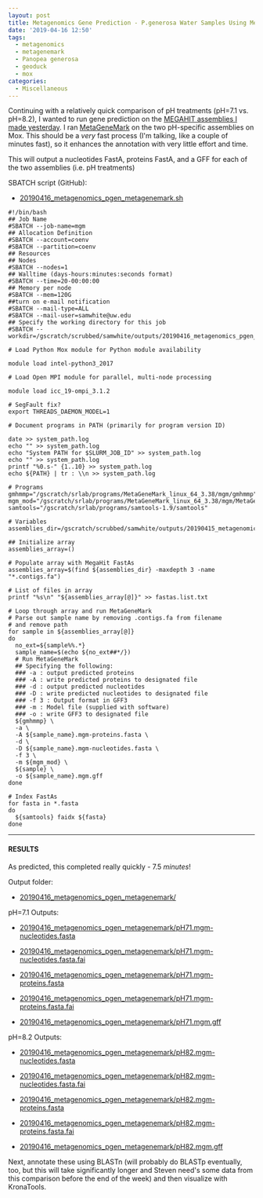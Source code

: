 ```yaml
---
layout: post
title: Metagenomics Gene Prediction - P.generosa Water Samples Using MetaGeneMark on Mox to Compare pH Treatments
date: '2019-04-16 12:50'
tags:
  - metagenomics
  - metagenemark
  - Panopea generosa
  - geoduck
  - mox
categories:
  - Miscellaneous
---
```

Continuing with a relatively quick comparison of pH treatments (pH=7.1 vs. pH=8.2), I wanted to run gene prediction on the [MEGAHIT assemblies I made yesterday](https://robertslab.github.io/sams-notebook/2019/04/15/Metagenome-Assemblies-P.generosa-Water-Samples-Trimmed-HiSeqX-Data-Using-Megahit-on-Mox-to-Compare-pH-Treatments.html). I ran [MetaGeneMark](http://opal.biology.gatech.edu/GeneMark/) on the two pH-specific assemblies on Mox. This should be a _very_ fast process (I'm talking, like a couple of minutes fast), so it enhances the annotation with very little effort and time.

This will output a nucleotides FastA, proteins FastA, and a GFF for each of the two assemblies (i.e. pH treatments)

SBATCH script (GitHub):

- [20190416_metagenomics_pgen_metagenemark.sh](https://github.com/RobertsLab/sams-notebook/blob/master/sbatch_scripts/20190416_metagenomics_pgen_metagenemark.sh)


```shell
#!/bin/bash
## Job Name
#SBATCH --job-name=mgm
## Allocation Definition
#SBATCH --account=coenv
#SBATCH --partition=coenv
## Resources
## Nodes
#SBATCH --nodes=1
## Walltime (days-hours:minutes:seconds format)
#SBATCH --time=20-00:00:00
## Memory per node
#SBATCH --mem=120G
##turn on e-mail notification
#SBATCH --mail-type=ALL
#SBATCH --mail-user=samwhite@uw.edu
## Specify the working directory for this job
#SBATCH --workdir=/gscratch/scrubbed/samwhite/outputs/20190416_metagenomics_pgen_metagenemark

# Load Python Mox module for Python module availability

module load intel-python3_2017

# Load Open MPI module for parallel, multi-node processing

module load icc_19-ompi_3.1.2

# SegFault fix?
export THREADS_DAEMON_MODEL=1

# Document programs in PATH (primarily for program version ID)

date >> system_path.log
echo "" >> system_path.log
echo "System PATH for $SLURM_JOB_ID" >> system_path.log
echo "" >> system_path.log
printf "%0.s-" {1..10} >> system_path.log
echo ${PATH} | tr : \\n >> system_path.log

# Programs
gmhmmp="/gscratch/srlab/programs/MetaGeneMark_linux_64_3.38/mgm/gmhmmp"
mgm_mod="/gscratch/srlab/programs/MetaGeneMark_linux_64_3.38/mgm/MetaGeneMark_v1.mod"
samtools="/gscratch/srlab/programs/samtools-1.9/samtools"

# Variables
assemblies_dir=/gscratch/scrubbed/samwhite/outputs/20190415_metagenomics_pgen_megahit

## Initialize array
assemblies_array=()

# Populate array with MegaHit FastAs
assemblies_array=$(find ${assemblies_dir} -maxdepth 3 -name "*.contigs.fa")

# List of files in array
printf "%s\n" "${assemblies_array[@]}" >> fastas.list.txt

# Loop through array and run MetaGeneMark
# Parse out sample name by removing .contigs.fa from filename
# and remove path
for sample in ${assemblies_array[@]}
do
  no_ext=${sample%%.*}
  sample_name=$(echo ${no_ext##*/})
  # Run MetaGeneMark
  ## Specifying the following:
  ### -a : output predicted proteins
  ### -A : write predicted proteins to designated file
  ### -d : output predicted nucleotides
  ### -D : write predicted nucleotides to designated file
  ### -f 3 : Output format in GFF3
  ### -m : Model file (supplied with software)
  ### -o : write GFF3 to designated file
  ${gmhmmp} \
  -a \
  -A ${sample_name}.mgm-proteins.fasta \
  -d \
  -D ${sample_name}.mgm-nucleotides.fasta \
  -f 3 \
  -m ${mgm_mod} \
  ${sample} \
  -o ${sample_name}.mgm.gff
done

# Index FastAs
for fasta in *.fasta
do
  ${samtools} faidx ${fasta}
done
```

---

#### RESULTS

As predicted, this completed really quickly - 7.5 _minutes_!

Output folder:

- [20190416_metagenomics_pgen_metagenemark/](http://gannet.fish.washington.edu/Atumefaciens/20190416_metagenomics_pgen_metagenemark/)

pH=7.1 Outputs:

- [20190416_metagenomics_pgen_metagenemark/pH71.mgm-nucleotides.fasta](http://gannet.fish.washington.edu/Atumefaciens/20190416_metagenomics_pgen_metagenemark/pH71.mgm-nucleotides.fasta)

- [20190416_metagenomics_pgen_metagenemark/pH71.mgm-nucleotides.fasta.fai](http://gannet.fish.washington.edu/Atumefaciens/20190416_metagenomics_pgen_metagenemark/pH71.mgm-nucleotides.fasta.fai)

- [20190416_metagenomics_pgen_metagenemark/pH71.mgm-proteins.fasta](http://gannet.fish.washington.edu/Atumefaciens/20190416_metagenomics_pgen_metagenemark/pH71.mgm-proteins.fasta)

- [20190416_metagenomics_pgen_metagenemark/pH71.mgm-proteins.fasta.fai](http://gannet.fish.washington.edu/Atumefaciens/20190416_metagenomics_pgen_metagenemark/pH71.mgm-proteins.fasta.fai)

- [20190416_metagenomics_pgen_metagenemark/pH71.mgm.gff](http://gannet.fish.washington.edu/Atumefaciens/20190416_metagenomics_pgen_metagenemark/pH71.mgm.gff)


pH=8.2 Outputs:

- [20190416_metagenomics_pgen_metagenemark/pH82.mgm-nucleotides.fasta](http://gannet.fish.washington.edu/Atumefaciens/20190416_metagenomics_pgen_metagenemark/pH82.mgm-nucleotides.fasta)

- [20190416_metagenomics_pgen_metagenemark/pH82.mgm-nucleotides.fasta.fai](http://gannet.fish.washington.edu/Atumefaciens/20190416_metagenomics_pgen_metagenemark/pH82.mgm-nucleotides.fasta.fai)

- [20190416_metagenomics_pgen_metagenemark/pH82.mgm-proteins.fasta](http://gannet.fish.washington.edu/Atumefaciens/20190416_metagenomics_pgen_metagenemark/pH82.mgm-proteins.fasta)

- [20190416_metagenomics_pgen_metagenemark/pH82.mgm-proteins.fasta.fai](http://gannet.fish.washington.edu/Atumefaciens/20190416_metagenomics_pgen_metagenemark/pH82.mgm-proteins.fasta.fai)

- [20190416_metagenomics_pgen_metagenemark/pH82.mgm.gff](http://gannet.fish.washington.edu/Atumefaciens/20190416_metagenomics_pgen_metagenemark/pH82.mgm.gff)


Next, annotate these using BLASTn (will probably do BLASTp eventually, too, but this will take significantly longer and Steven need's some data from this comparison before the end of the week) and then visualize with KronaTools.
